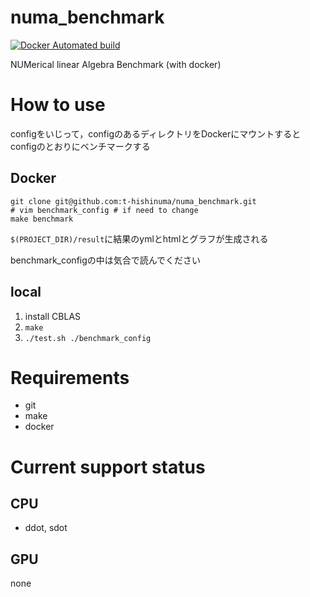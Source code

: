 # numa_benchmark
[![Docker Automated build](https://img.shields.io/badge/Docker-automated-blue)](https://hub.docker.com/repository/docker/hishinumat/numa_benchmark/general)

NUMerical  linear  Algebra Benchmark (with docker)

# How to use 
configをいじって，configのあるディレクトリをDockerにマウントするとconfigのとおりにベンチマークする

## Docker

```
git clone git@github.com:t-hishinuma/numa_benchmark.git
# vim benchmark_config # if need to change
make benchmark
```
`$(PROJECT_DIR)/result`に結果のymlとhtmlとグラフが生成される

benchmark\_configの中は気合で読んでください

## local
1. install CBLAS
2. `make`
3. `./test.sh ./benchmark_config`

# Requirements
- git
- make
- docker

# Current support status
## CPU
- ddot, sdot

## GPU
none
